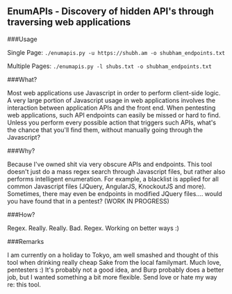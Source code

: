 ## EnumAPIs - Discovery of hidden API's through traversing web applications

###Usage

Single Page:
`./enumapis.py -u https://shubh.am -o shubham_endpoints.txt`

Multiple Pages:
`./enumapis.py -l shubs.txt -o shubham_endpoints.txt`

###What?

Most web applications use Javascript in order to perform client-side logic. A very large portion of Javascript usage in web applications involves the interaction between application APIs and the front end. When pentesting web applications, such API endpoints can easily be missed or hard to find. Unless you perform every possible action that triggers such APIs, what's the chance that you'll find them, without manually going through the Javascript?

###Why?

Because I've owned shit via very obscure APIs and endpoints. This tool doesn't just do a mass regex search through Javascript files, but rather also performs intelligent enumeration. For example, a blacklist is applied for all common Javascript files (JQuery, AngularJS, KnockoutJS and more). Sometimes, there may even be endpoints in modified JQuery files.... would you have found that in a pentest? (WORK IN PROGRESS)

###How?

Regex. Really. Really. Bad. Regex. Working on better ways :)

###Remarks

I am currently on a holiday to Tokyo, am well smashed and thought of this tool when drinking really cheap Sake from the local familymart. Much love, pentesters :) It's probably not a good idea, and Burp probably does a better job, but I wanted something a bit more flexible. Send love or hate my way re: this tool.
